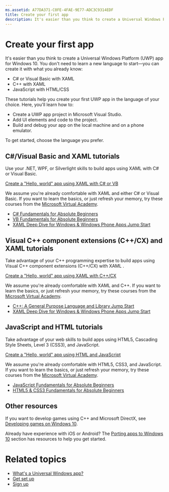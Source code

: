 ```yaml
---
ms.assetid: A77DA371-C0FE-4FAE-9E77-ADC3C9314EDF
title: Create your first app
description: It's easier than you think to create a Universal Windows Platform (UWP) app for Windows 10.
---
```

# Create your first app

It's easier than you think to create a Universal Windows Platform (UWP) app for Windows 10. You don't need to learn a new language to start—you can create it with what you already know:

-   C# or Visual Basic with XAML
-   C++ with XAML
-   JavaScript with HTML/CSS

These tutorials help you create your first UWP app in the language of your choice. Here, you'll learn how to:

-   Create a UWP app project in Microsoft Visual Studio.
-   Add UI elements and code to the project.
-   Build and debug your app on the local machine and on a phone emulator.

To get started, choose the language you prefer.

## C#/Visual Basic and XAML tutorials

Use your .NET, WPF, or Silverlight skills to build apps using XAML with C# or Visual Basic.

[Create a "Hello, world" app using XAML with C# or VB](create-a-hello-world-app-xaml-universal.md)

We assume you're already comfortable with XAML and either C# or Visual Basic. If you want to learn the basics, or just refresh your memory, try these courses from the [Microsoft Virtual Academy](http://www.microsoftvirtualacademy.com/).

-   [C# Fundamentals for Absolute Beginners](http://www.microsoftvirtualacademy.com/training-courses/c-fundamentals-for-absolute-beginners)
-   [VB Fundamentals for Absolute Beginners](http://www.microsoftvirtualacademy.com/training-courses/vb-fundamentals-for-absolute-beginners)
-   [XAML Deep Dive for Windows & Windows Phone Apps Jump Start](http://www.microsoftvirtualacademy.com/training-courses/xaml-deep-dive-for-windows-windows-phone-apps-jump-start)

## Visual C++ component extensions (C++/CX) and XAML tutorials

Take advantage of your C++ programming expertise to build apps using Visual C++ component extensions (C++/CX) with XAML .

[Create a "Hello, world" app using XAML with C++/CX](create-a-basic-windows-10-app-in-cpp.md)

We assume you're already comfortable with XAML and C++. If you want to learn the basics, or just refresh your memory, try these courses from the [Microsoft Virtual Academy](http://go.microsoft.com/fwlink/p/?LinkID=389916).

-   [C++: A General Purpose Language and Library Jump Start](http://www.microsoftvirtualacademy.com/training-courses/c-a-general-purpose-language-and-library-jump-start)
-   [XAML Deep Dive for Windows & Windows Phone Apps Jump Start](http://www.microsoftvirtualacademy.com/training-courses/xaml-deep-dive-for-windows-windows-phone-apps-jump-start)

## JavaScript and HTML tutorials

Take advantage of your web skills to build apps using HTML5, Cascading Style Sheets, Level 3 (CSS3), and JavaScript.

[Create a "Hello, world" app using HTML and JavaScript](create-a-hello-world-app-js-universal.md)

We assume you're already comfortable with HTML5, CSS3, and JavaScript. If you want to learn the basics, or just refresh your memory, try these courses from the [Microsoft Virtual Academy](http://go.microsoft.com/fwlink/p/?LinkID=389916).

-   [JavaScript Fundamentals for Absolute Beginners](http://www.microsoftvirtualacademy.com/training-courses/javascript-fundamentals-for-absolute-beginners)
-   [HTML5 & CSS3 Fundamentals for Absolute Beginners](http://www.microsoftvirtualacademy.com/training-courses/html5-css3-fundamentals-development-for-absolute-beginners)

## Other resources

If you want to develop games using C++ and Microsoft DirectX, see [Developing games on Windows 10](https://dev.windows.com/games).

Already have experience with iOS or Android? The [Porting apps to Windows 10](https://msdn.microsoft.com/library/windows/apps/Mt238321) section has resources to help you get started.

# Related topics

* [What's a Universal Windows app?](whats-a-uwp.md)
* [Get set up](get-set-up.md)
* [Sign up](sign-up.md)
 



<!--HONumber=Mar16_HO2-->


